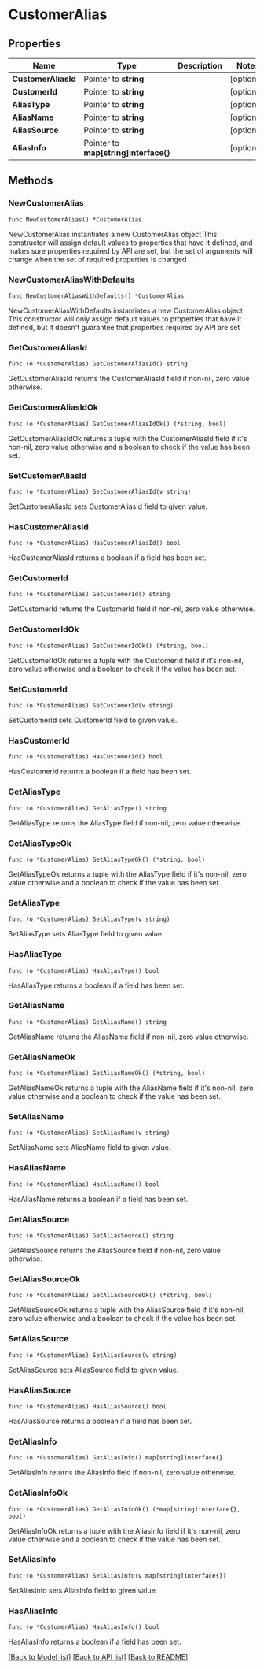 # CustomerAlias

## Properties

Name | Type | Description | Notes
------------ | ------------- | ------------- | -------------
**CustomerAliasId** | Pointer to **string** |  | [optional] 
**CustomerId** | Pointer to **string** |  | [optional] 
**AliasType** | Pointer to **string** |  | [optional] 
**AliasName** | Pointer to **string** |  | [optional] 
**AliasSource** | Pointer to **string** |  | [optional] 
**AliasInfo** | Pointer to **map[string]interface{}** |  | [optional] 

## Methods

### NewCustomerAlias

`func NewCustomerAlias() *CustomerAlias`

NewCustomerAlias instantiates a new CustomerAlias object
This constructor will assign default values to properties that have it defined,
and makes sure properties required by API are set, but the set of arguments
will change when the set of required properties is changed

### NewCustomerAliasWithDefaults

`func NewCustomerAliasWithDefaults() *CustomerAlias`

NewCustomerAliasWithDefaults instantiates a new CustomerAlias object
This constructor will only assign default values to properties that have it defined,
but it doesn't guarantee that properties required by API are set

### GetCustomerAliasId

`func (o *CustomerAlias) GetCustomerAliasId() string`

GetCustomerAliasId returns the CustomerAliasId field if non-nil, zero value otherwise.

### GetCustomerAliasIdOk

`func (o *CustomerAlias) GetCustomerAliasIdOk() (*string, bool)`

GetCustomerAliasIdOk returns a tuple with the CustomerAliasId field if it's non-nil, zero value otherwise
and a boolean to check if the value has been set.

### SetCustomerAliasId

`func (o *CustomerAlias) SetCustomerAliasId(v string)`

SetCustomerAliasId sets CustomerAliasId field to given value.

### HasCustomerAliasId

`func (o *CustomerAlias) HasCustomerAliasId() bool`

HasCustomerAliasId returns a boolean if a field has been set.

### GetCustomerId

`func (o *CustomerAlias) GetCustomerId() string`

GetCustomerId returns the CustomerId field if non-nil, zero value otherwise.

### GetCustomerIdOk

`func (o *CustomerAlias) GetCustomerIdOk() (*string, bool)`

GetCustomerIdOk returns a tuple with the CustomerId field if it's non-nil, zero value otherwise
and a boolean to check if the value has been set.

### SetCustomerId

`func (o *CustomerAlias) SetCustomerId(v string)`

SetCustomerId sets CustomerId field to given value.

### HasCustomerId

`func (o *CustomerAlias) HasCustomerId() bool`

HasCustomerId returns a boolean if a field has been set.

### GetAliasType

`func (o *CustomerAlias) GetAliasType() string`

GetAliasType returns the AliasType field if non-nil, zero value otherwise.

### GetAliasTypeOk

`func (o *CustomerAlias) GetAliasTypeOk() (*string, bool)`

GetAliasTypeOk returns a tuple with the AliasType field if it's non-nil, zero value otherwise
and a boolean to check if the value has been set.

### SetAliasType

`func (o *CustomerAlias) SetAliasType(v string)`

SetAliasType sets AliasType field to given value.

### HasAliasType

`func (o *CustomerAlias) HasAliasType() bool`

HasAliasType returns a boolean if a field has been set.

### GetAliasName

`func (o *CustomerAlias) GetAliasName() string`

GetAliasName returns the AliasName field if non-nil, zero value otherwise.

### GetAliasNameOk

`func (o *CustomerAlias) GetAliasNameOk() (*string, bool)`

GetAliasNameOk returns a tuple with the AliasName field if it's non-nil, zero value otherwise
and a boolean to check if the value has been set.

### SetAliasName

`func (o *CustomerAlias) SetAliasName(v string)`

SetAliasName sets AliasName field to given value.

### HasAliasName

`func (o *CustomerAlias) HasAliasName() bool`

HasAliasName returns a boolean if a field has been set.

### GetAliasSource

`func (o *CustomerAlias) GetAliasSource() string`

GetAliasSource returns the AliasSource field if non-nil, zero value otherwise.

### GetAliasSourceOk

`func (o *CustomerAlias) GetAliasSourceOk() (*string, bool)`

GetAliasSourceOk returns a tuple with the AliasSource field if it's non-nil, zero value otherwise
and a boolean to check if the value has been set.

### SetAliasSource

`func (o *CustomerAlias) SetAliasSource(v string)`

SetAliasSource sets AliasSource field to given value.

### HasAliasSource

`func (o *CustomerAlias) HasAliasSource() bool`

HasAliasSource returns a boolean if a field has been set.

### GetAliasInfo

`func (o *CustomerAlias) GetAliasInfo() map[string]interface{}`

GetAliasInfo returns the AliasInfo field if non-nil, zero value otherwise.

### GetAliasInfoOk

`func (o *CustomerAlias) GetAliasInfoOk() (*map[string]interface{}, bool)`

GetAliasInfoOk returns a tuple with the AliasInfo field if it's non-nil, zero value otherwise
and a boolean to check if the value has been set.

### SetAliasInfo

`func (o *CustomerAlias) SetAliasInfo(v map[string]interface{})`

SetAliasInfo sets AliasInfo field to given value.

### HasAliasInfo

`func (o *CustomerAlias) HasAliasInfo() bool`

HasAliasInfo returns a boolean if a field has been set.


[[Back to Model list]](../README.md#documentation-for-models) [[Back to API list]](../README.md#documentation-for-api-endpoints) [[Back to README]](../README.md)


